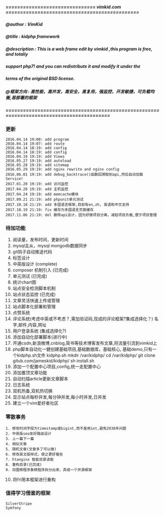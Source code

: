 ##### =============================== vimkid.com ==============================================
##### @author       : VimKid  
##### @title        : kidphp framework
##### @description  : This is a web frame edit by vimkid ,this program is free, and totaliy
#####                  support php7! and you can redistribute it and  modify it under the 
#####                  terms of the original BSD license.
##### @框架方向     : 高性能，高并发，高安全，高复用，强监控，开发敏捷，可负载均衡,易部署的框架
##### =========================================================================================

### 更新
    2016.04.14 19:00: add program  
    2016.04.14 19:07: add route   
    2016.04.14 18:19: add config 
    2016.04.14 18:19: add config  
    2016.04.19 19:19: add Views  
    2016.05.27 19:19: add autoload 
    2016.05.28 19:19: add sitemap
    2016.05.29 19:19: add nginx rewrite and nginx config
    2016.06.01 19:19: add debug_backtrace()函数回溯取到api,然后自动加载Service!
    2017.01.20 19:19: add 访问监控
    2017.04.20 19:19: add 主机监控
    2017.04.24 19:19: add memcache模块
    2017.09.21 21:19: add phpunit单元测试
    2017.10.18 21:19: add 多国语言框架,目前有en,zh, 英语和中文支持
    2017.10.19 21:19: fix 缓存为多国语言页面缓存
    2017.11.06 21:19: del 删除api设计，因为好做项目分离，减轻项目负载,便于项目管理

### 待加功能
  1. 阅读量，发布时间，更新时间
  2. mysql主从，mysql mongodb数据同步
  3. git钩子自动推送代码
  4. 标签设计
  5. 中英版设计 (complete)
  6. composer 机制引入 (已完成)
  7. 单元测试  (已完成)
  8. 统计chart图
  9. 站点安全检测脚本机制
 10. 站点状态监控 (已完成)
 11. 文章灵活快速上传或管理
 12. 站点脚本化部署和管理
 13. 点赞系统
 14. 评论系统(考虑中英或不考虑？,需加验证码,现成的评论框架?集成选择化？)
     名字,邮件,内容,网址
 15. 用户登录系统 (集成选择化?)
 16. 添加自动化部署脚本(进行中)
 17. 开通csdn,新浪微博,cnblog,简书等技术博客发布文章,将流量引流到vimkid上
 18. php脚本自动化一健创建基础项目,基础数据库，基础核心, 基础demo,只有一个kidphp.sh文件
        kidphp.sh
            mkdir /var/kidphp/
            cd /var/kidphp/
            git clone gitub.com/jameskid/kidphp/
            sh install.sh
 19. 添加一个配置中心项目,config,统一走配置中心
 20. 添加置顶文章功能
 21. 自动扫描article更新文章脚本
 22. 日志系统
 23. 双机热备,双机热切换
 24. 显示站点每秒并发,每分钟并发,每小时并发,日并发
 25. 建立一个vim爱好者社区

### 零散事务
    1. 修改时间字段为timestamp或bigint,而不是用int,避免2038年问题
    2. 中英版seo友好路由设计
    3. 上一篇下一篇
    4. 相似文章
    5. 随机文章(文章多了可以做)
    6. 修改英文版样式，使之更好看些
    7. htanginx 智能目录读取
    8. 重构目录(已完成)
    9. 将围棋程序象棋程序拆分出来，弄成一个开源框架
   10. 将frl用本框架进行重构
 
### 值得学习借鉴的框架
    SilverStripe
    Symfony


